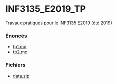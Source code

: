 # INF3135_E2019_TP
Travaux pratiques pour le INF3135 E2019 (été 2019)

### Énoncés
+ [tp1.md](https://github.com/guyfrancoeur/INF3135_E2019_TP/blob/master/tp1.md)
+ [tp2.md](https://github.com/guyfrancoeur/INF3135_E2019_TP/blob/master/tp2.md)

### Fichiers
+ [data.zip](https://github.com/guyfrancoeur/INF3135_E2019_TP)
